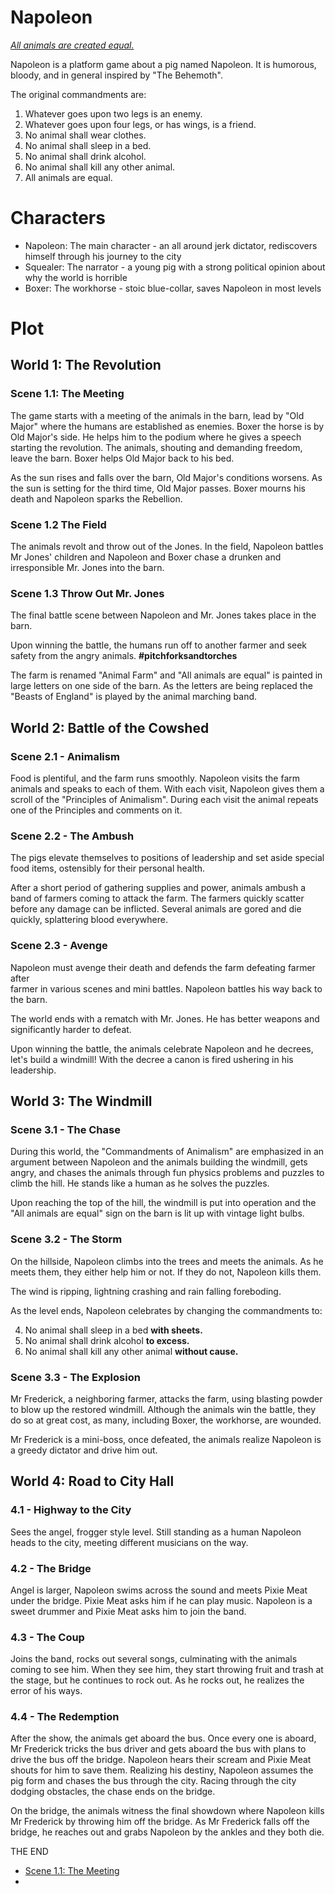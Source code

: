 
# Napoleon  
  
*[All animals are created equal.](https://en.wikipedia.org/wiki/Animal_Farm)*  
  
Napoleon is a platform game about a pig named Napoleon. It is humorous, bloody, and in general inspired by "The Behemoth".  
  
  
The original commandments are:  
  
1. Whatever goes upon two legs is an enemy.  
2. Whatever goes upon four legs, or has wings, is a friend.  
3. No animal shall wear clothes.  
4. No animal shall sleep in a bed.  
5. No animal shall drink alcohol.  
6. No animal shall kill any other animal.  
7. All animals are equal.  
  
  
# Characters  
  
* Napoleon: The main character - an all around jerk dictator, rediscovers himself through his journey to the city
* Squealer: The narrator - a young pig with a strong political opinion about why the world is horrible  
* Boxer: The workhorse - stoic blue-collar, saves Napoleon in most levels
  
  
# Plot  
  
## World 1: The Revolution  
  
  
### Scene 1.1: The Meeting  
  
The game starts with a meeting of the animals in the barn, lead by "Old Major" where the humans are established as enemies. Boxer the horse is by Old Major's side. He helps him to the podium where he gives a speech starting the revolution. The animals, shouting and demanding freedom, leave the barn. Boxer helps Old Major back to his bed.  
  
As the sun rises and falls over the barn, Old Major's conditions worsens. As the sun is setting for the third time, Old Major passes. Boxer mourns his death and Napoleon sparks the Rebellion.  

  
### Scene 1.2 The Field  
  
The animals revolt and throw out of the Jones.  In the field, Napoleon battles Mr Jones' children and Napoleon and Boxer chase a drunken and irresponsible Mr. Jones into the barn.  
  
  
### Scene 1.3 Throw Out Mr. Jones  
  
The final battle scene between Napoleon and Mr. Jones takes place in the barn.  
  
Upon winning the battle, the humans run off to another farmer and seek safety from the angry animals. **#pitchforksandtorches**  
  
The farm is renamed "Animal Farm" and "All animals are equal" is painted in large letters on one side of the barn. As the letters are being replaced the "Beasts of England" is played by the animal marching band.  
  
  
## World 2: Battle of the Cowshed  
  
  
### Scene 2.1 - Animalism  
  
Food is plentiful, and the farm runs smoothly. Napoleon visits the farm animals and speaks to each of them. With each visit, Napoleon gives them a scroll of the "Principles of Animalism". During each visit the animal repeats one of the Principles and comments on it.  
  
  
### Scene 2.2 - The Ambush  
  
The pigs elevate themselves to positions of leadership and set aside special food items, ostensibly for their personal health.  
  
After a short period of gathering supplies and power, animals ambush a band of farmers coming to attack the farm. The farmers quickly scatter before any damage can be inflicted. Several animals are gored and die quickly, splattering blood everywhere.  
  
  
### Scene 2.3 - Avenge  
  
Napoleon must avenge their death and defends the farm defeating farmer after  
farmer in various scenes and mini battles. Napoleon battles his way back to the barn.  
  
The world ends with a rematch with Mr. Jones. He has better weapons and significantly harder to defeat.  
  
Upon winning the battle, the animals celebrate Napoleon and he decrees, let's build a windmill! With the decree a canon is fired ushering in his leadership.  
  
  
  
  
## World 3: The Windmill  
  
  
### Scene 3.1 - The Chase  
  
During this world, the "Commandments of Animalism" are emphasized in an argument between Napoleon and the animals building the windmill, gets angry, and chases the animals through fun physics problems and puzzles to climb the hill. He stands like a human as he solves the puzzles.  
  
Upon reaching the top of the hill, the windmill is put into operation and the  "All animals are equal" sign on the barn is lit up with vintage light bulbs.  
  
  
### Scene 3.2 - The Storm  
  
On the hillside, Napoleon climbs into the trees and meets the animals. As he meets them, they either help him or not. If they do not, Napoleon kills them.
  
The wind is ripping, lightning crashing and rain falling foreboding.

As the level ends, Napoleon celebrates by changing the commandments to:

4.  No animal shall sleep in a bed  **with sheets.**
5.  No animal shall drink alcohol  **to excess.**
6.  No animal shall kill any other animal  **without cause.**

  
### Scene 3.3 - The Explosion  
  
Mr Frederick, a neighboring farmer, attacks the farm, using blasting powder to blow up the restored windmill. Although the animals win the battle, they do so at great cost, as many, including Boxer, the workhorse, are wounded.  

Mr Frederick is a mini-boss, once defeated, the animals realize Napoleon is a greedy dictator and drive him out. 
  
  
  
## World 4: Road to City Hall  
  
### 4.1 - Highway to the City  
Sees the angel, frogger style level.  Still standing as a human Napoleon heads to the city, meeting different musicians on the way.
  
### 4.2 - The Bridge  
Angel is larger, Napoleon swims across the sound and meets Pixie Meat under the bridge.  Pixie Meat asks him if he can play music.  Napoleon is a sweet drummer and Pixie Meat asks him to join the band.
  
### 4.3 - The Coup
Joins the band, rocks out several songs, culminating with the animals coming to see him.  When they see him, they start throwing fruit and trash at the stage, but he continues to rock out.  As he rocks out, he realizes the error of his ways.

### 4.4 - The Redemption
After the show, the animals get aboard the bus.  Once every one is aboard, Mr Frederick tricks the bus driver and gets aboard the bus with plans to drive the bus off the bridge.  Napoleon hears their scream and Pixie Meat shouts for him to save them.  Realizing his destiny, Napoleon assumes the pig form and chases the bus through the city.   Racing through the city dodging obstacles, the chase ends on the bridge.

On the bridge, the animals witness the final showdown where Napoleon kills Mr Frederick by throwing him off the bridge.  As Mr Frederick falls off the bridge, he reaches out and grabs Napoleon by the ankles and they both die.

THE END


* [Scene 1.1: The Meeting](docs/1.1-the-meeting)
* 
<!--stackedit_data:
eyJoaXN0b3J5IjpbMTEwODA5NjM4MSw2MjY3MjM0OTQsNDcyMz
I1NTMxLDE2MzM4MDMyMDUsLTQ2NjI2MzY5MywyMDYyMjA0MDQ5
XX0=
-->